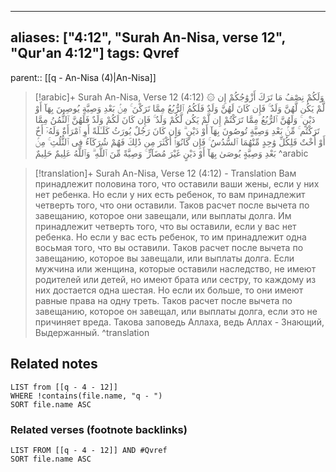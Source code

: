 
---
aliases: ["4:12", "Surah An-Nisa, verse 12", "Qur'an 4:12"]
tags: Qvref
---

parent:: [[q - An-Nisa (4)|An-Nisa]]

> [!arabic]+ Surah An-Nisa, Verse 12 (4:12)
> <span class="quran-arabic">۞ وَلَكُمْ نِصْفُ مَا تَرَكَ أَزْوَٰجُكُمْ إِن لَّمْ يَكُن لَّهُنَّ وَلَدٌ ۚ فَإِن كَانَ لَهُنَّ وَلَدٌ فَلَكُمُ ٱلرُّبُعُ مِمَّا تَرَكْنَ ۚ مِنۢ بَعْدِ وَصِيَّةٍ يُوصِينَ بِهَآ أَوْ دَيْنٍ ۚ وَلَهُنَّ ٱلرُّبُعُ مِمَّا تَرَكْتُمْ إِن لَّمْ يَكُن لَّكُمْ وَلَدٌ ۚ فَإِن كَانَ لَكُمْ وَلَدٌ فَلَهُنَّ ٱلثُّمُنُ مِمَّا تَرَكْتُم ۚ مِّنۢ بَعْدِ وَصِيَّةٍ تُوصُونَ بِهَآ أَوْ دَيْنٍ ۗ وَإِن كَانَ رَجُلٌ يُورَثُ كَلَـٰلَةً أَوِ ٱمْرَأَةٌ وَلَهُۥٓ أَخٌ أَوْ أُخْتٌ فَلِكُلِّ وَٰحِدٍ مِّنْهُمَا ٱلسُّدُسُ ۚ فَإِن كَانُوٓا۟ أَكْثَرَ مِن ذَٰلِكَ فَهُمْ شُرَكَآءُ فِى ٱلثُّلُثِ ۚ مِنۢ بَعْدِ وَصِيَّةٍ يُوصَىٰ بِهَآ أَوْ دَيْنٍ غَيْرَ مُضَآرٍّ ۚ وَصِيَّةً مِّنَ ٱللَّهِ ۗ وَٱللَّهُ عَلِيمٌ حَلِيمٌ</span>
^arabic

> [!translation]+ Surah An-Nisa, Verse 12 (4:12) - Translation
> Вам принадлежит половина того, что оставили ваши жены, если у них нет ребенка. Но если у них есть ребенок, то вам принадлежит четверть того, что они оставили. Таков расчет после вычета по завещанию, которое они завещали, или выплаты долга. Им принадлежит четверть того, что вы оставили, если у вас нет ребенка. Но если у вас есть ребенок, то им принадлежит одна восьмая того, что вы оставили. Таков расчет после вычета по завещанию, которое вы завещали, или выплаты долга. Если мужчина или женщина, которые оставили наследство, не имеют родителей или детей, но имеют брата или сестру, то каждому из них достается одна шестая. Но если их больше, то они имеют равные права на одну треть. Таков расчет после вычета по завещанию, которое он завещал, или выплаты долга, если это не причиняет вреда. Такова заповедь Аллаха, ведь Аллах - Знающий, Выдержанный.
^translation



## Related notes
```dataview
LIST from [[q - 4 - 12]]
WHERE !contains(file.name, "q - ")
SORT file.name ASC
```

### Related verses (footnote backlinks)
```dataview
LIST FROM [[q - 4 - 12]] AND #Qvref
SORT file.name ASC
```

